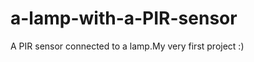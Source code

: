a-lamp-with-a-PIR-sensor
========================

 A PIR sensor connected to a lamp.My very first project :)
